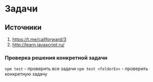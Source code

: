 # Задачи

## Источники
1. https://t.me/callforward/3
2. http://learn.javascript.ru/

### Проверка решения конкретной задачи
`npm test` - проверить все задачи
`npm test <folderEx>` - проверить конкретную задачу